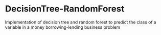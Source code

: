 # DecisionTree-RandomForest
Implementation of decision tree and random forest to predict the class of a variable in a money borrowing-lending business problem
